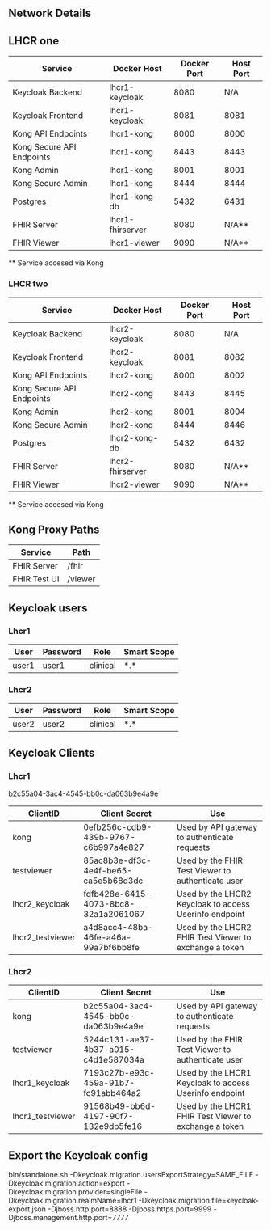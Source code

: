 ## Network Details 

## LHCR one

| Service | Docker Host | Docker Port | Host Port|
|---------|-------------|-------------|-----------|
| Keycloak Backend | lhcr1-keycloak | 8080 | N/A|
| Keycloak Frontend | lhcr1-keycloak | 8081 | 8081|  
| Kong API Endpoints | lhcr1-kong | 8000 | 8000 | 
| Kong Secure API Endpoints | lhcr1-kong | 8443 | 8443 |
| Kong Admin | lhcr1-kong | 8001 | 8001|
| Kong Secure Admin | lhcr1-kong | 8444 | 8444 |
| Postgres   | lhcr1-kong-db | 5432 | 6431|
| FHIR Server| lhcr1-fhirserver | 8080 | N/A** |
| FHIR Viewer | lhcr1-viewer | 9090 | N/A** |

** Service accesed via Kong

### LHCR two

| Service | Docker Host | Docker Port | Host Port|
|---------|-------------|-------------|-----------|
| Keycloak Backend | lhcr2-keycloak | 8080 | N/A| 
| Keycloak Frontend | lhcr2-keycloak | 8081 | 8082| 
| Kong API Endpoints | lhcr2-kong | 8000 | 8002|
| Kong Secure API Endpoints | lhcr2-kong | 8443 | 8445|
| Kong Admin | lhcr2-kong | 8001 | 8004 |
| Kong Secure Admin | lhcr2-kong | 8444 | 8446 |
| Postgres   | lhcr2-kong-db | 5432 | 6432 |
| FHIR Server| lhcr2-fhirserver | 8080 | N/A** |
| FHIR Viewer | lhcr2-viewer | 9090 | N/A** |

** Service accesed via Kong

## Kong Proxy Paths
| Service | Path |
|-----|-----|
| FHIR Server | /fhir |
| FHIR Test UI| /viewer |

## Keycloak users

### Lhcr1

| User | Password | Role | Smart Scope
|------|----------|-----|----
| user1| user1    | clinical | \*.*

### Lhcr2

| User | Password | Role| Smart Scope
|------|----------|-----|-----
| user2| user2    | clinical | \*.*

## Keycloak Clients

### Lhcr1

b2c55a04-3ac4-4545-bb0c-da063b9e4a9e

| ClientID | Client Secret | Use
|------|----------|-----
| kong| 0efb256c-cdb9-439b-9767-c6b997a4e827 | Used by API gateway to authenticate requests
| testviewer| 85ac8b3e-df3c-4e4f-be65-ca5e5b68d3dc | Used by the FHIR Test Viewer to authenticate user
| lhcr2_keycloak| fdfb428e-6415-4073-8bc8-32a1a2061067 | Used by the LHCR2 Keycloak to access Userinfo endpoint
| lhcr2_testviewer| a4d8acc4-48ba-46fe-a46a-99a7bf6bb8fe | Used by the LHCR2 FHIR Test Viewer to exchange a token

### Lhcr2
| ClientID | Client Secret | Use
|------|----------|-----
| kong| b2c55a04-3ac4-4545-bb0c-da063b9e4a9e| Used by API gateway to authenticate requests
| testviewer| 5244c131-ae37-4b37-a015-c4d1e587034a | Used by the FHIR Test Viewer to authenticate user
| lhcr1_keycloak| 7193c27b-e93c-459a-91b7-fc91abb464a2 | Used by the LHCR1 Keycloak to access Userinfo endpoint
| lhcr1_testviewer| 91568b49-bb6d-4197-90f7-132e9db5fe16 | Used by the LHCR1 FHIR Test Viewer to exchange a token

## Export the Keycloak config

bin/standalone.sh -Dkeycloak.migration.usersExportStrategy=SAME_FILE -Dkeycloak.migration.action=export -Dkeycloak.migration.provider=singleFile -Dkeycloak.migration.realmName=lhcr1 -Dkeycloak.migration.file=keycloak-export.json -Djboss.http.port=8888 -Djboss.https.port=9999 -Djboss.management.http.port=7777